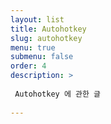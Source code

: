 ```yaml
---
layout: list
title: Autohotkey
slug: autohotkey
menu: true
submenu: false
order: 4
description: >
  
 Autohotkey 에 관한 글 
  
---
```

